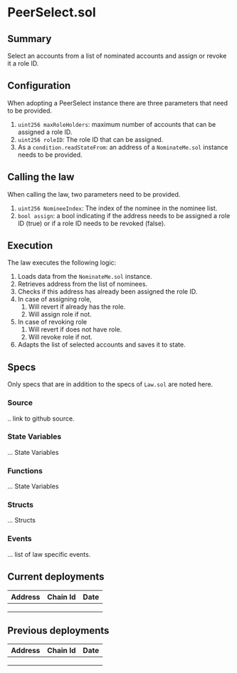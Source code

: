 # PeerSelect.sol

## Summary

Select an accounts from a list of nominated accounts and assign or revoke it a role ID.

## Configuration

When adopting a PeerSelect instance there are three parameters that need to be provided.

1. `uint256 maxRoleHolders`: maximum number of accounts that can be assigned a role ID.
2. `uint256 roleID`: The role ID that can be assigned.
3. As a `condition.readStateFrom`: an address of a `NominateMe.sol` instance needs to be provided.   

## Calling the law

When calling the law, two parameters need to be provided.

1. `uint256 NomineeIndex`: The index of the nominee in the nominee list. 
2. `bool assign`: a bool indicating if the address needs to be assigned a role ID (true) or if a role ID needs to be revoked (false).

## Execution

The law executes the following logic:

1. Loads data from the `NominateMe.sol` instance.
2. Retrieves address from the list of nominees.
3. Checks if this address has already been assigned the role ID.
4. In case of assigning role,
   1. Will revert if already has the role.
   2. Will assign role if not. 
5. In case of revoking role
   1. Will revert if does not have role.
   2. Will revoke role if not.
6. Adapts the list of selected accounts and saves it to state. 

## Specs

Only specs that are in addition to the specs of `Law.sol` are noted here.

### Source

.. link to github source.

### State Variables

... State Variables

### Functions

... State Variables

### Structs

... Structs

### Events

... list of law specific events.

## Current deployments

| Address | Chain Id | Date |
| ------- | -------- | ---- |
|         |          |      |
|         |          |      |
|         |          |      |

## Previous deployments

| Address | Chain Id | Date |
| ------- | -------- | ---- |
|         |          |      |
|         |          |      |
|         |          |      |


